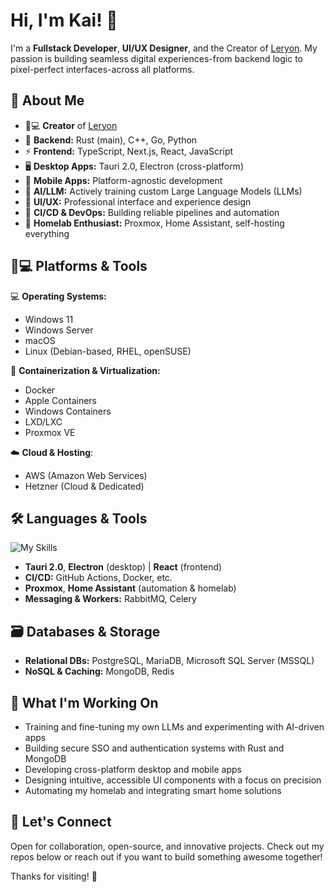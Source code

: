 # Hi, I'm Kai! 👋

I'm a **Fullstack Developer**, **UI/UX Designer**, and the Creator of [Leryon](https://leryon.com). My passion is building seamless digital experiences-from backend logic to pixel-perfect interfaces-across all platforms.

## 🚀 About Me

- 👨💻 **Creator** of [Leryon](https://leryon.com)
- 🦀 **Backend:** Rust (main), C++, Go, Python
- ⚡ **Frontend:** TypeScript, Next.js, React, JavaScript
- 🖥️ **Desktop Apps:** Tauri 2.0, Electron (cross-platform)
- 📱 **Mobile Apps:** Platform-agnostic development
- 🧠 **AI/LLM:** Actively training custom Large Language Models (LLMs)
- 🎨 **UI/UX:** Professional interface and experience design
- 🔄 **CI/CD & DevOps:** Building reliable pipelines and automation
- 🏡 **Homelab Enthusiast:** Proxmox, Home Assistant, self-hosting everything

## 🧑💻 Platforms & Tools

💻 **Operating Systems:**

- Windows 11
- Windows Server
- macOS
- Linux (Debian-based, RHEL, openSUSE)

🐋 **Containerization & Virtualization:**

- Docker
- Apple Containers
- Windows Containers
- LXD/LXC
- Proxmox VE

☁️ **Cloud & Hosting**: 
- AWS (Amazon Web Services)
- Hetzner (Cloud & Dedicated)

## 🛠️ Languages & Tools

![My Skills](https://skillicons.dev/icons?i=rust,typescript,cpp,go,python,react,nextjs,tauri,electron,html,css,js,proxmox,homeassistant&perline=8)
- **Tauri 2.0**, **Electron** (desktop) | **React** (frontend)
- **CI/CD:** GitHub Actions, Docker, etc.
- **Proxmox**, **Home Assistant** (automation & homelab)
- **Messaging & Workers:** RabbitMQ, Celery

## 🗃️ Databases & Storage

- **Relational DBs:** PostgreSQL, MariaDB, Microsoft SQL Server (MSSQL)
- **NoSQL & Caching:** MongoDB, Redis

## 🌱 What I'm Working On

- Training and fine-tuning my own LLMs and experimenting with AI-driven apps
- Building secure SSO and authentication systems with Rust and MongoDB
- Developing cross-platform desktop and mobile apps
- Designing intuitive, accessible UI components with a focus on precision
- Automating my homelab and integrating smart home solutions

## 🤝 Let's Connect

Open for collaboration, open-source, and innovative projects.
Check out my repos below or reach out if you want to build something awesome together!

Thanks for visiting! 🚀
